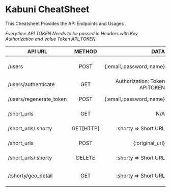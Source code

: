 # Kabuni CheatSheet

This Cheatsheet Provides the API Endpoints and Usages .

_Everytime API TOKEN Needs to be passed in Headers with Key Authorization and Value Token API_TOKEN_

| API URL              | METHOD        | DATA                  | Response |
| -------------        |:-------------:| -----:                | -----:   |
| /users               | POST          | {:email,:password,:name} | User Name with API TOKEN |
| /users/authenticate  | GET           | Authorization: Token APITOKEN           | Authorized  |
| /users/regenerate_token| POST      |   {:email,:password,:name}                | NEW APITOKEN|
| /short_urls| GET      |   N/A               | LIST OF SHORTURLS |
| /short_urls/:shorty| GET[HTTP]      |  :shorty => Short URL               | Displays the Original URL |
| /short_urls| POST      |   {:original_url}                | Short URL Details |
| /short_urls/:shorty | DELETE      |     :shorty => Short URL               | Deletion Status |
| /:shorty/geo_detail| GET      |  :shorty => Short URL                  | GEO Location Details |

